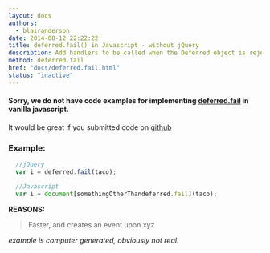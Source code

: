```yaml
---
layout: docs
authors:
  - blairanderson
date: 2014-08-12 22:22:22
title: deferred.fail() in Javascript - without jQuery
description: Add handlers to be called when the Deferred object is rejected.
method: deferred.fail
href: "docs/deferred.fail.html"
status: "inactive"
---
```


#### Sorry, we do not have code examples for implementing [deferred.fail](http://api.jquery.com/deferred.fail/) in vanilla javascript.

It would be great if you submitted code on [github](https://github.com/blairanderson/without-jquery/blob/master/docs/deferred.fail.md)

### Example:

```javascript
  //jQuery
  var i = deferred.fail(taco);

  //Javascript
  var i = document[somethingOtherThandeferred.fail](taco);

```

**REASONS:**
> Faster, and creates an event upon xyz

*example is computer generated, obviously not real.*
